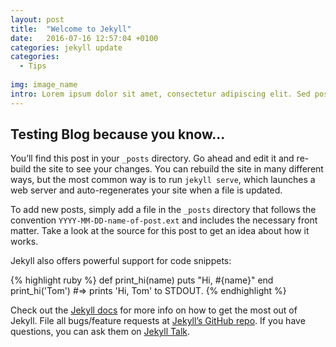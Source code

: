 ```yaml
---
layout: post
title:  "Welcome to Jekyll"
date:   2016-07-16 12:57:04 +0100
categories: jekyll update
categories:
  - Tips
  
img: image_name
intro: Lorem ipsum dolor sit amet, consectetur adipiscing elit. Sed posuere vitae sapien id placerat. Nunc blandit tempus nibh ac cursus. Nunc mattis tortor nec augue malesuada, at vulputate augue semper. Cras quis ipsum nulla. Proin varius magna purus, ac euismod nunc volutpat mollis. Sed euismod, dolor quis porttitor cursus, mauris quam bibendum magna, ut aliquet arcu velit eu ligula.
---
```


## Testing Blog because you know...

You’ll find this post in your `_posts` directory. Go ahead and edit it and re-build the site to see your changes. You can rebuild the site in many different ways, but the most common way is to run `jekyll serve`, which launches a web server and auto-regenerates your site when a file is updated.

To add new posts, simply add a file in the `_posts` directory that follows the convention `YYYY-MM-DD-name-of-post.ext` and includes the necessary front matter. Take a look at the source for this post to get an idea about how it works.

Jekyll also offers powerful support for code snippets:

{% highlight ruby %}
def print_hi(name)
  puts "Hi, #{name}"
end
print_hi('Tom')
#=> prints 'Hi, Tom' to STDOUT.
{% endhighlight %}

Check out the [Jekyll docs][jekyll-docs] for more info on how to get the most out of Jekyll. File all bugs/feature requests at [Jekyll’s GitHub repo][jekyll-gh]. If you have questions, you can ask them on [Jekyll Talk][jekyll-talk].

[jekyll-docs]: http://jekyllrb.com/docs/home
[jekyll-gh]:   https://github.com/jekyll/jekyll
[jekyll-talk]: https://talk.jekyllrb.com/
